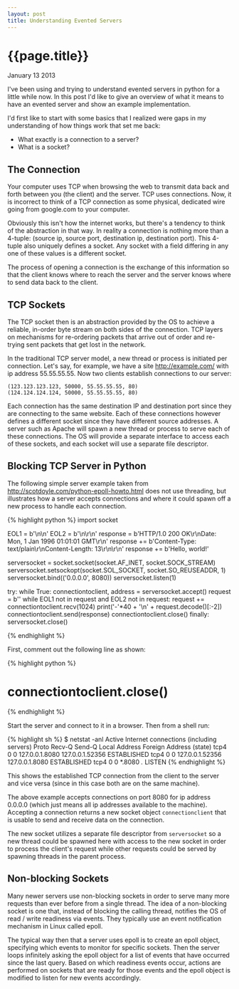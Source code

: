 ```yaml
---
layout: post
title: Understanding Evented Servers
---
```


# {{page.title}}

<span class="meta">January 13 2013</span>


I've been using and trying to understand evented servers in python for
a little while now.  In this post I'd like to give an overview of what it
means to have an evented server and show an example implementation.

I'd first like to start with some basics that I realized were gaps in my
understanding of how things work that set me back:

* What exactly is a connection to a server?
* What is a socket?

## The Connection

Your computer uses TCP when browsing the web to transmit data back and forth
between you (the client) and the server.  TCP uses connections.  Now, it is
incorrect to think of a TCP connection as some physical, dedicated wire going from
google.com to your computer.

Obviously this isn't how the internet works, but there's a tendency
to think of the abstraction in that way.  In reality a connection is nothing more
than a 4-tuple: (source ip, source port, destination ip, destination port).
This 4-tuple also uniquely defines a socket.  Any socket with a field differing
in any one of these values is a different socket.

The process of opening a connection is the exchange of this information so that
the client knows where to reach the server and the server knows where to send
data back to the client.

## TCP Sockets

The TCP socket then is an abstraction provided by the OS to achieve a reliable,
in-order byte stream on both sides of the connection.  TCP layers on mechanisms for
re-ordering packets that arrive out of order and re-trying sent packets that
get lost in the network.

In the traditional TCP server model, a new thread or process is initiated per
connection.  Let's say, for example, we have a site http://example.com/ with
ip address 55.55.55.55.  Now two clients establish connections to our server:

	(123.123.123.123, 50000, 55.55.55.55, 80)
	(124.124.124.124, 50000, 55.55.55.55, 80)

Each connection has the same destination IP and destination port since they
are connecting to the same website.  Each of these connections however defines
a different socket since they have different source addresses.  A server such
as Apache will spawn a new thread or process to serve each of these connections.
The OS will provide a separate interface to access each of these sockets, and
each socket will use a separate file descriptor.

## Blocking TCP Server in Python

The following simple server example taken from http://scotdoyle.com/python-epoll-howto.html
does not use threading, but illustrates how a server accepts connections
and where it could spawn off a new process to handle each connection.

{% highlight python %}
import socket

EOL1 = b'\n\n'
EOL2 = b'\n\r\n'
response  = b'HTTP/1.0 200 OK\r\nDate: Mon, 1 Jan 1996 01:01:01 GMT\r\n'
response += b'Content-Type: text/plain\r\nContent-Length: 13\r\n\r\n'
response += b'Hello, world!'

serversocket = socket.socket(socket.AF_INET, socket.SOCK_STREAM)
serversocket.setsockopt(socket.SOL_SOCKET, socket.SO_REUSEADDR, 1)
serversocket.bind(('0.0.0.0', 8080))
serversocket.listen(1)

try:
   while True:
      connectiontoclient, address = serversocket.accept()
      request = b''
      while EOL1 not in request and EOL2 not in request:
          request += connectiontoclient.recv(1024)
      print('-'*40 + '\n' + request.decode()[:-2])
      connectiontoclient.send(response)
      connectiontoclient.close()
finally:
   serversocket.close()

{% endhighlight %}

First, comment out the following line as shown:

{% highlight python %}
# connectiontoclient.close()
{% endhighlight %}

Start the server and connect to it in a browser.  Then from a shell run:

{% highlight sh %}
$ netstat -anl
Active Internet connections (including servers)
Proto Recv-Q Send-Q  Local Address     Foreign Address     (state)
tcp4       0      0  127.0.0.1.8080    127.0.0.1.52356    ESTABLISHED
tcp4       0      0  127.0.0.1.52356   127.0.0.1.8080     ESTABLISHED
tcp4       0      0  *.8080            *.*                LISTEN
{% endhighlight %}

This shows the established TCP connection from the client to the server and
vice versa (since in this case both are on the same machine).

The above example accepts connections on port 8080 for ip address 0.0.0.0 (which just
means all ip addresses available to the machine).  Accepting a connection
returns a new socket object ``connectionclient`` that is usable to send and
receive data on the connection.

The new socket utilizes a separate file descriptor from ``serversocket`` so a new
thread could be spawned here with access to the new socket in order to
process the client's request while other requests could be served by spawning
threads in the parent process.

## Non-blocking Sockets

Many newer servers use non-blocking sockets in order to serve many more requests
than ever before from a single thread.  The idea of a non-blocking socket is one
that, instead of blocking the calling thread, notifies the OS of read / write readiness
via events.  They typically use an event notification mechanism in Linux called
epoll.

The typical way then that a server uses epoll is to create an epoll object,
specifying which events to monitor for specific sockets.  Then the server loops infinitely
asking the epoll object for a list of events that have occurred since the last
query.  Based on which readiness events occur, actions are performed on sockets that
are ready for those events and the epoll object is modified to listen for
new events accordingly.
